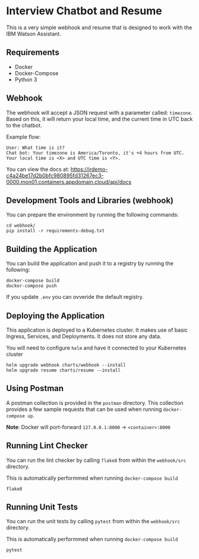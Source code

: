# Interview Chatbot and Resume

This is a very simple webhook and resume that is designed to work with the IBM Watson Assistant.


## Requirements

* Docker
* Docker-Compose
* Python 3

## Webhook

The webhook will accept a JSON request with a parameter called: `timezone`. Based on this, it will return your local time, and the current time in UTC back to the chatbot.

Example flow:

```
User: What time is it?
Chat bot: Your timezone is America/Toronto, it's +4 hours from UTC. Your local time is <X> and UTC time is <Y>.
```

You can view the docs at: https://jrdemo-c4a24be17d2b0bfc980895fd31267ec3-0000.mon01.containers.appdomain.cloud/api/docs

## Development Tools and Libraries (webhook)

You can prepare the environment by running the following commands:

```
cd webhook/
pip install -r requirements-debug.txt
```

## Building the Application

You can build the application and push it to a registry by running the following:

```
docker-compose build
docker-compose push
```

If you update `.env` you can ovveride the default registry.

## Deploying the Application

This application is deployed to a Kubernetes cluster. It makes use
of basic Ingress, Services, and Deployments. It does not store any
data.

You will need to configure `helm` and have it connected to your Kubernetes cluster

```
helm upgrade webhook charts/webhook --install
helm upgrade resume charts/resume --install
```

## Using Postman

A postman collection is provided in the `postman` directory. This collection
provides a few sample requests that can be used when running `docker-compose up`. 

**Note**: Docker will port-forward `127.0.0.1:8000` -> `<container>:8000`


## Running Lint Checker

You can run the lint checker by calling `flake8` from within the
`webhook/src` directory.

This is automatically performmed when running `docker-compose build`

```
flake8
```

## Running Unit Tests

You can run the unit tests by calling `pytest` from within the `webhook/src` directory.

This is automatically performmed when running `docker-compose build`

```
pytest
```
